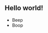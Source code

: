 <html>
<head>
  <title>Metadata here</title>
</head>
<body>
  <div class="content">
  <h2>Hello world!</h2>
<ul>
<li>Beep</li>
<li>Boop</li>
</ul>

</div>
</body>
</html>